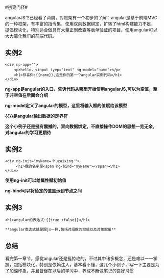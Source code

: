 
#初窥门径#

angularJS书已经看了两周，对框架有一个初步的了解：angular是基于前端MVC的一种框架，有丰富的指令集，使用双向数据绑定，扩转了html构建能力不足，提倡模块化，特别适合做具有大量正删改查等表单验证的项目，使用angular可以大大简化我们的前端代码。

## 实例2 ##
    <div np-app="">
   	    <p>hello，<input tyep="text" ng-model="name"></p>
		<h1>恭喜你:{{name}},这是你的第一个angular实例代码</h1>
	</div>

 **ng-app是angular的入口，告诉代码从哪里开始使用angularJS,可以为空值，至于非空值在后面会介绍**

 **ng-model定义了angular的模型，这里将输入框的值赋给该模型**

 **{{}}是angular输出数据的定界符**	

 **这个小例子还是挺有震撼的，双向数据绑定，不直接操作DOM的思想一览无余，对angular的学习更期待**

## 实例2 ##

    <div ng-init="myName='huzaixing'">
         <h1>我的名字是<span ng-bind="myName"></span></h1>
    </div>

 **使用ng-init可以给属性赋初始值**

 **ng-bind可以将给定的值显示到节点之间**

## 实例3 ##

	<h1>angular的表达式:{{true +false}}</h1>

	**angular表达式就是跟js一样,包括对组数的取值以及对象取值**

## 总结 ##

看完第一章节，感觉angular还是挺惊艳的，不过其中诸多概念，还是难以一一掌握，包括模块化，特别是依赖注入，基本看不懂，这几个小例子，写一下主要是为了加深印象，并且督促在以后的学习中，养成不断做笔记的良好习惯

